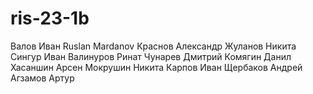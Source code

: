 # ris-23-1b
Валов Иван
Ruslan Mardanov
Краснов Александр
Жуланов Никита
Сингур Иван
Валинуров Ринат
Чунарев Дмитрий
Комягин Данил
Хасаншин Арсен
Мокрушин Никита
Карпов Иван
Щербаков Андрей
Агзамов Артур
